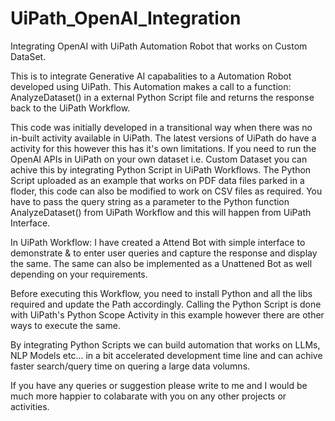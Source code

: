 # UiPath_OpenAI_Integration
Integrating OpenAI with UiPath Automation Robot that works on Custom DataSet.

This is to integrate Generative AI capabalities to a Automation Robot developed using UiPath. This Automation makes a call to a function: AnalyzeDataset() in a external Python Script file and returns the response back to the UiPath Workflow.

This code was initially developed in a transitional way when there was no in-built activity available in UiPath. The latest versions of UiPath do have a activity for this however this has it's own limitations. If you need to run the OpenAI APIs in UiPath on your own dataset i.e. Custom Dataset you can achive this by integrating Python Script in UiPath Workflows. The Python Script uploaded as an example that works on PDF data files parked in a floder, this code can also be modified to work on CSV files as required. You have to pass the query string as a parameter to the Python function AnalyzeDataset() from UiPath Workflow and this will happen from UiPath Interface.

In UiPath Workflow: I have created a Attend Bot with simple interface to demonstrate & to enter user queries and capture the response and display the same. The same can also be implemented as a Unattened Bot as well depending on your requirements.

Before executing this Workflow, you need to install Python and all the libs required and update the Path accordingly. Calling the Python Script is done with UiPath's Python Scope Activity in this example however there are other ways to execute the same.

By integrating Python Scripts we can build automation that works on LLMs, NLP Models etc... in a bit accelerated development time line and can achive faster search/query time on quering a large data volumns.

If you have any queries or suggestion please write to me and I would be much more happier to colabarate with you on any other projects or activities.

